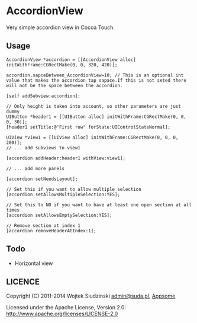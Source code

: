 AccordionView
=============

Very simple accordion view in Cocoa Touch.

Usage
-----
    AccordionView *accordion = [[AccordionView alloc] initWithFrame:CGRectMake(0, 0, 320, 420)];
    
    accordion.sapceBetween_AccordionView=10; // This is an optional int value that makes the accordion tap sapace.If this is not seted there will not be the space between the accordion.
    
    [self addSubview:accordion];

    // Only height is taken into account, so other parameters are just dummy
    UIButton *header1 = [[UIButton alloc] initWithFrame:CGRectMake(0, 0, 0, 30)];
    [header1 setTitle:@"First row" forState:UIControlStateNormal];

    UIView *view1 = [[UIView alloc] initWithFrame:CGRectMake(0, 0, 0, 200)];
    // ... add subviews to view1

    [accordion addHeader:header1 withView:view1];

    // ... add more panels

    [accordion setNeedsLayout];

    // Set this if you want to allow multiple selection
    [accordion setAllowsMultipleSelection:YES];

    // Set this to NO if you want to have at least one open section at all times
    [accordion setAllowsEmptySelection:YES];

    // Remove section at index 1
    [accordion removeHeaderAtIndex:1];

Todo
----
* Horizontal view

LICENCE
-------

Copyright (C) 2011-2014 Wojtek Siudzinski <admin@suda.pl>, [Appsome](http://appsome.co)

Licensed under the Apache License, Version 2.0: http://www.apache.org/licenses/LICENSE-2.0
